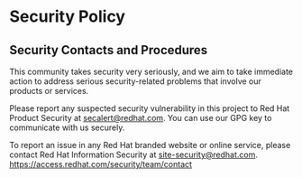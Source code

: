 # Security Policy 
 
## Security Contacts and Procedures
 
This community takes security very seriously, and we aim to take immediate action to address serious security-related problems that involve our products or services.
 
Please report any suspected security vulnerability in this project to Red Hat Product Security at secalert@redhat.com. You can use our GPG key to communicate with us securely.
 
To report an issue in any Red Hat branded website or online service, please contact Red Hat Information Security at site-security@redhat.com.
https://access.redhat.com/security/team/contact

